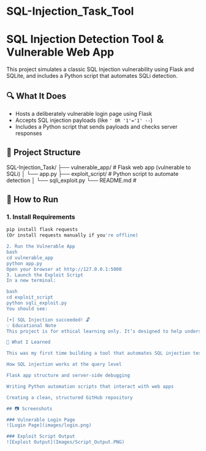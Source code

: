 # SQL-Injection_Task_Tool
# SQL Injection Detection Tool & Vulnerable Web App

This project simulates a classic SQL Injection vulnerability using Flask and SQLite, and includes a Python script that automates SQLi detection.

## 🔍 What It Does

- Hosts a deliberately vulnerable login page using Flask
- Accepts SQL injection payloads (like `' OR '1'='1' --`)
- Includes a Python script that sends payloads and checks server responses

## 🧱 Project Structure
SQL-Injection_Task/ ├── vulnerable_app/ # Flask web app (vulnerable to SQLi) │ └── app.py ├── exploit_script/ # Python script to automate detection │ └── sqli_exploit.py └── README.md #

## 🚀 How to Run

### 1. Install Requirements
```bash
pip install flask requests
(Or install requests manually if you're offline)

2. Run the Vulnerable App
bash
cd vulnerable_app
python app.py
Open your browser at http://127.0.0.1:5000
3. Launch the Exploit Script
In a new terminal:

bash
cd exploit_script
python sqli_exploit.py
You should see:

[+] SQL Injection succeeded! 🔓
💡 Educational Note
This project is for ethical learning only. It’s designed to help understand how SQL injection works and how tools are written — never for misuse.

🧠 What I Learned

This was my first time building a tool that automates SQL injection testing — it helped me understand how payloads interact with backend queries

How SQL injection works at the query level

Flask app structure and server-side debugging

Writing Python automation scripts that interact with web apps

Creating a clean, structured GitHub repository

## 📷 Screenshots

### Vulnerable Login Page
![Login Page](images/login.png)

### Exploit Script Output
![Exploit Output](Images/Script_Output.PNG)
